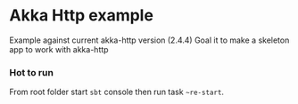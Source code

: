 # Akka Http example

Example against current akka-http version (2.4.4)
Goal it to make a skeleton app to work with akka-http

### Hot to run

From root folder start `sbt` console then run task `~re-start`.
